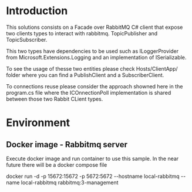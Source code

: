 

# Introduction

This solutions consists on a Facade over RabbitMQ C# client that expose two clients types to interact with rabbitmq. TopicPublisher and TopicSubscriber. 

This two types have dependencies to be used such as ILoggerProvider from Microsoft.Extensions.Logging and an implementation of ISerializable. 

To see the usage of thesse two entities please check Hosts/ClientApp/ folder where you can find a PublishClient and a SubscriberClient. 

To connections reuse please consider the approach showned here in the program.cs file where the ICOnnectionPoll implementation is shared between those two Rabbit CLient types.



# Environment
## Docker  image - Rabbitmq server
Execute docker image and run container to use this sample. In the near future there will be a docker compose file 

docker run -d -p 15672:15672 -p 5672:5672  --hostname local-rabbitmq --name local-rabbitmq rabbitmq:3-management
